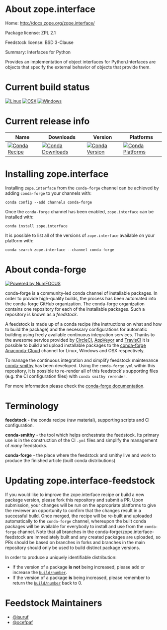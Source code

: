 <!--
# -*- mode: jinja -*-
-->

About zope.interface
====================

Home: http://docs.zope.org/zope.interface/

Package license: ZPL 2.1

Feedstock license: BSD 3-Clause

Summary: Interfaces for Python

Provides an implementation of object interfaces for Python.Interfaces are objects
that specify the external behavior of objects that provide them.


Current build status
====================

[![Linux](https://img.shields.io/circleci/project/github/conda-forge/zope.interface-feedstock/master.svg?label=Linux)](https://circleci.com/gh/conda-forge/zope.interface-feedstock)
[![OSX](https://img.shields.io/travis/conda-forge/zope.interface-feedstock/master.svg?label=macOS)](https://travis-ci.org/conda-forge/zope.interface-feedstock)
[![Windows](https://img.shields.io/appveyor/ci/conda-forge/zope-interface-feedstock/master.svg?label=Windows)](https://ci.appveyor.com/project/conda-forge/zope-interface-feedstock/branch/master)

Current release info
====================

| Name | Downloads | Version | Platforms |
| --- | --- | --- | --- |
| [![Conda Recipe](https://img.shields.io/badge/recipe-zope.interface-green.svg)](https://anaconda.org/conda-forge/zope.interface) | [![Conda Downloads](https://img.shields.io/conda/dn/conda-forge/zope.interface.svg)](https://anaconda.org/conda-forge/zope.interface) | [![Conda Version](https://img.shields.io/conda/vn/conda-forge/zope.interface.svg)](https://anaconda.org/conda-forge/zope.interface) | [![Conda Platforms](https://img.shields.io/conda/pn/conda-forge/zope.interface.svg)](https://anaconda.org/conda-forge/zope.interface) |

Installing zope.interface
=========================

Installing `zope.interface` from the `conda-forge` channel can be achieved by adding `conda-forge` to your channels with:

```
conda config --add channels conda-forge
```

Once the `conda-forge` channel has been enabled, `zope.interface` can be installed with:

```
conda install zope.interface
```

It is possible to list all of the versions of `zope.interface` available on your platform with:

```
conda search zope.interface --channel conda-forge
```


About conda-forge
=================

[![Powered by NumFOCUS](https://img.shields.io/badge/powered%20by-NumFOCUS-orange.svg?style=flat&colorA=E1523D&colorB=007D8A)](http://numfocus.org)

conda-forge is a community-led conda channel of installable packages.
In order to provide high-quality builds, the process has been automated into the
conda-forge GitHub organization. The conda-forge organization contains one repository
for each of the installable packages. Such a repository is known as a *feedstock*.

A feedstock is made up of a conda recipe (the instructions on what and how to build
the package) and the necessary configurations for automatic building using freely
available continuous integration services. Thanks to the awesome service provided by
[CircleCI](https://circleci.com/), [AppVeyor](https://www.appveyor.com/)
and [TravisCI](https://travis-ci.org/) it is possible to build and upload installable
packages to the [conda-forge](https://anaconda.org/conda-forge)
[Anaconda-Cloud](https://anaconda.org/) channel for Linux, Windows and OSX respectively.

To manage the continuous integration and simplify feedstock maintenance
[conda-smithy](https://github.com/conda-forge/conda-smithy) has been developed.
Using the ``conda-forge.yml`` within this repository, it is possible to re-render all of
this feedstock's supporting files (e.g. the CI configuration files) with ``conda smithy rerender``.

For more information please check the [conda-forge documentation](https://conda-forge.org/docs/).

Terminology
===========

**feedstock** - the conda recipe (raw material), supporting scripts and CI configuration.

**conda-smithy** - the tool which helps orchestrate the feedstock.
                   Its primary use is in the construction of the CI ``.yml`` files
                   and simplify the management of *many* feedstocks.

**conda-forge** - the place where the feedstock and smithy live and work to
                  produce the finished article (built conda distributions)


Updating zope.interface-feedstock
=================================

If you would like to improve the zope.interface recipe or build a new
package version, please fork this repository and submit a PR. Upon submission,
your changes will be run on the appropriate platforms to give the reviewer an
opportunity to confirm that the changes result in a successful build. Once
merged, the recipe will be re-built and uploaded automatically to the
`conda-forge` channel, whereupon the built conda packages will be available for
everybody to install and use from the `conda-forge` channel.
Note that all branches in the conda-forge/zope.interface-feedstock are
immediately built and any created packages are uploaded, so PRs should be based
on branches in forks and branches in the main repository should only be used to
build distinct package versions.

In order to produce a uniquely identifiable distribution:
 * If the version of a package **is not** being increased, please add or increase
   the [``build/number``](https://conda.io/docs/user-guide/tasks/build-packages/define-metadata.html#build-number-and-string).
 * If the version of a package **is** being increased, please remember to return
   the [``build/number``](https://conda.io/docs/user-guide/tasks/build-packages/define-metadata.html#build-number-and-string)
   back to 0.

Feedstock Maintainers
=====================

* [@isuruf](https://github.com/isuruf/)
* [@ocefpaf](https://github.com/ocefpaf/)

